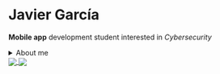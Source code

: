 # Javier García

**Mobile app** development student interested in *Cybersecurity* 

<details><summary>About me</summary>

  - 19 yo
  - Technical Degree in Mobile Apps Development 

</details>

<a href="https://github.com/anuraghazra/github-readme-stats">
  <img align="center" src="https://github-readme-stats.vercel.app/api?username=Javierg-g&show_icons=true&theme=dark&hide=prs,issues,contribs&title_color=74D0FF&text_color=34FD6E&icon_color=FF2B2B&border_color=939393&bg_color=DEG,000000,161616,2E2E2E" />
</a>
<a href="https://github.com/anuraghazra/convoychat">
  <img align="center" src="https://github-readme-stats.vercel.app/api/top-langs/?username=Javierg-g&layout=compact)](https://github.com/anuraghazra/github-readme-stats" />
</a>


<!--![Anurag's GitHub stats](https://github-readme-stats.vercel.app/api?username=Javierg-g&show_icons=true&theme=dark&hide=prs,issues,contribs&title_color=74D0FF&text_color=34FD6E&icon_color=FF2B2B&border_color=939393&bg_color=DEG,000000,161616,2E2E2E)

>**Personal Website**: [Link](https://javierg-g.github.io)



[![Top Langs](https://github-readme-stats.vercel.app/api/top-langs/?username=Javierg-g&layout=compact)](https://github.com/anuraghazra/github-readme-stats)-->

